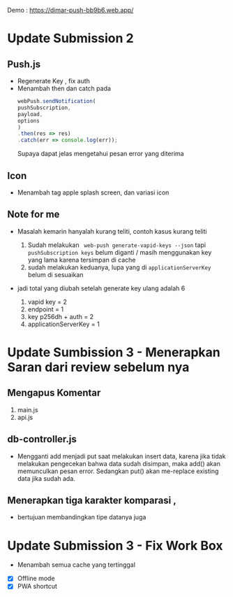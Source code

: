 Demo : https://dimar-push-bb9b6.web.app/
# Update Submission 2
## Push.js
- Regenerate Key , fix auth
- Menambah then dan catch pada
    ```javascript
    webPush.sendNotification(
    pushSubscription,
    payload,
    options
    )
    .then(res => res)
    .catch(err => console.log(err));
    ```
    Supaya dapat jelas mengetahui pesan error yang diterima

## Icon
- Menambah tag apple splash screen, dan variasi icon

## Note for me
- Masalah kemarin hanyalah kurang teliti, contoh kasus kurang teliti
    1. Sudah melakukan ` web-push generate-vapid-keys --json` tapi  `pushSubscription keys` belum diganti / masih menggunakan key yang lama karena tersimpan di cache
    1. sudah melakukan keduanya, lupa yang di `applicationServerKey` belum di sesuaikan

- jadi total yang diubah setelah generate key ulang adalah 6
    1. vapid key = 2
    1. endpoint = 1
    1. key p256dh + auth = 2
    1. applicationServerKey = 1


# Update Sumbission 3 - Menerapkan Saran dari review sebelum nya
## Mengapus Komentar 
1. main.js
1. api.js

## db-controller.js
- Mengganti add menjadi put saat melakukan insert data, 
karena jika tidak melakukan pengecekan bahwa data sudah disimpan, maka add() akan memunculkan pesan error. Sedangkan put() akan me-replace existing data jika sudah ada.

## Menerapkan tiga karakter komparasi ,
- bertujuan membandingkan tipe datanya juga

# Update Submission 3 - Fix Work Box
- Menambah semua cache yang tertinggal
- [x] Offline mode
- [x] PWA shortcut